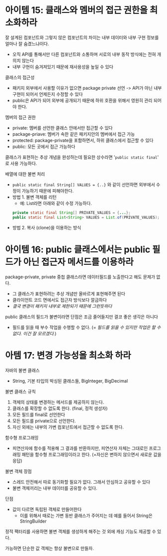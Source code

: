 # 아이템 15: 클래스와 멤버의 접근 권한을 최소화하라
잘 설계된 컴포넌트와 그렇지 않은 컴포넌트의 차이는 내부 데이터와 내부 구현 정보를 얼마나 잘 숨겼느냐이다.
- 오직 API를 통해서만 다른 컴포넌트와 소통하며 서로의 내부 동작 방식에는 전혀 개의치 않는다
- 내부 구현이 숨겨져있기 때문에 재사용성을 높일 수 있다

클래스의 접근성
- 패키지 외부에서 사용할 이유가 없으면 package private 선언 -> API가 아닌 내부 구현이 되어서 언제든지 수정할 수 있다
- public은 API가 되어 외부에 공개되기 때문에 하위 호환을 위해서 영원히 관리 되어야 한다. 

멤버의 접근 권한
- private: 멤버를 선언한 클래스 안에서만 접근할 수 있다
- package-priave: 멤버가 속한 같은 패키지안의 멤버에서 접근 가능
- protected: package-private을 포함하면서, 하위 클래스에서 접근할 수 있다
- public: 모든 곳에서 접근 가능하다

클래스가 표현하는 추상 개념을 완성하는데 필요한 상수라면 '`public static final`' 로 사용 가능하다.

배열에 대한 불변 처리
- `public static final String[] VALUES = {..}` 와 같이 선언하면 외부에서 수정이 가능하기 때문에 피해야한다.
- 방법 1. 불변 객체를 리턴
   - 예: List라면 아래와 같이 수정 가능하다. 
   ```java
   private static final String[] PRIVATE_VALUES = {...};
   public static final List<String> VALUES = List.of(PRIVATE_VALUES);
   ```
- 방법 2. 복사 (clone)을 이용하는 방식
 
# 아이템 16: public 클래스에서는 public 필드가 아닌 접근자 메서드를 이용하라
package-private, private 중첩 클래스라면 데이터필드를 노출한다고 해도 문제가 없다.
- 그 클래스가 표현하려는 추상 개념만 올바르게 표현해주면 된다
- 클라이언트 코드 면에서도 접근자 방식보다 깔금하다
- _결국 변경이 패키지 내부로 제한되기 때문에 그런듯하다_

public 클래스의 필드가 불변이라면 단점은 조금 줄어들지만 결코 좋은 생각은 아니다
- 필드를 읽을 때 부수 작업을 수행할 수 없다. (= _필드를 읽을 수 있지만 작업은 할 수 없다. 이건 잘 모르겠다._)

# 아템 17: 변경 가능성을 최소화 하라
자바의 불변 클래스
- String, 기본 타입의 박싱된 클래스들, BigInteger, BigDecimal

불변 클래스 규칙
1. 객체의 상태를 변경하는 메서드를 제공하지 않는다.
2. 클래스를 확장할 수 없도록 한다. (final, 정적 생성자)
3. 모든 필드를 final로 선언한다
4. 모든 필드를 private으로 선언한다.
5. 자신 외에는 내부의 가변 컴포넌트에서 접근할 수 없도록 한다. 

함수형 프로그래밍
- 피연산자에 함수를 적용해 그 결과를 반환하지만, 피연산자 자체는 그대로인 프로그래밍 패턴을 함수형 프로그래밍이라고 한다. (=자신은 변하지 않으면서 새로운 값을 응답)

불변 객체 장점
- 스레드 안전해서 따로 동기화할 필요가 없다. 그래서 안심하고 공유할 수 있다
- 불변 객체끼리는 내부 데이터를 공유할 수 있다.

단점
- 값이 다르면 독립된 객체로 만들어한다
   - 이를 위해서 때로는 가변 동반 클래스가 주어지는 데 예를 들어서 String은 StringBuilder

정적 팩터리를 사용하면 불변 객체를 생성하게 해주는 것 외에 캐싱 기능도 제공할 수 있다.

가능하면 단순한 값 객체는 항상 불변으로 만들자. 

